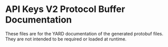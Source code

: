 # API Keys V2 Protocol Buffer Documentation

These files are for the YARD documentation of the generated protobuf files.
They are not intended to be required or loaded at runtime.
